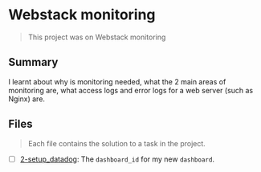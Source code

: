 # Webstack monitoring

> This project was on Webstack monitoring

## Summary

I learnt about why is monitoring needed, what the 2 main areas of monitoring are, what access logs and error logs for a web server (such as Nginx) are.

## Files

> Each file contains the solution to a task in the project.

- [ ] [2-setup_datadog](https://github.com/Ebube-Ochemba/alx-system_engineering-devops/blob/master/0x18-webstack_monitoring/2-setup_datadog): The `dashboard_id` for my new `dashboard`.
